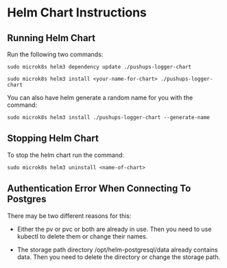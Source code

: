# Helm Chart Instructions #

## Running Helm Chart ##

Run the following two commands:

`sudo microk8s helm3 dependency update ./pushups-logger-chart`

`sudo microk8s helm3 install <your-name-for-chart> ./pushups-logger-chart`

You can also have helm generate a random name for you with the command:

`sudo microk8s helm3 install ./pushups-logger-chart --generate-name`

## Stopping Helm Chart ##

To stop the helm chart run the command:

`sudo microk8s helm3 uninstall <name-of-chart>`

## Authentication Error When Connecting To Postgres ##

There may be two different reasons for this:

- Either the pv or pvc or both are already in use. Then you need to use kubectl to delete them or change their names.

- The storage path directory /opt/helm-postgresql/data already contains data. Then you need to delete the directory or change the storage path.
